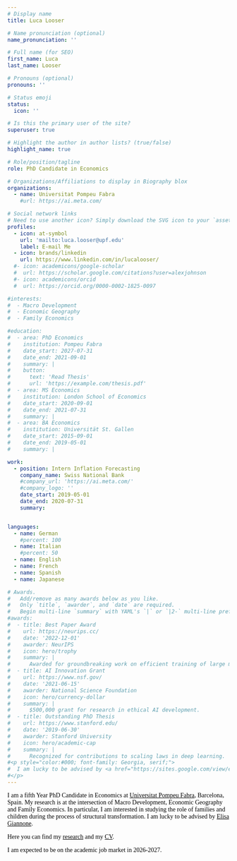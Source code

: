 ```yaml
---
# Display name
title: Luca Looser

# Name pronunciation (optional)
name_pronunciation: ''

# Full name (for SEO)
first_name: Luca
last_name: Looser

# Pronouns (optional)
pronouns: ''

# Status emoji
status:
  icon: ''

# Is this the primary user of the site?
superuser: true

# Highlight the author in author lists? (true/false)
highlight_name: true

# Role/position/tagline
role: PhD Candidate in Economics

# Organizations/Affiliations to display in Biography blox
organizations:
  - name: Universitat Pompeu Fabra
    #url: https://ai.meta.com/

# Social network links
# Need to use another icon? Simply download the SVG icon to your `assets/media/icons/` folder.
profiles:
  - icon: at-symbol
    url: 'mailto:luca.looser@upf.edu'
    label: E-mail Me
  - icon: brands/linkedin
    url: https://www.linkedin.com/in/lucalooser/
  #- icon: academicons/google-scholar
  #  url: https://scholar.google.com/citations?user=alexjohnson
  #- icon: academicons/orcid
  #  url: https://orcid.org/0000-0002-1825-0097

#interests:
#  - Macro Development
#  - Economic Geography
#  - Family Economics

#education:
#  - area: PhD Economics
#    institution: Pompeu Fabra
#    date_start: 2027-07-31
#    date_end: 2021-09-01
#    summary: |
#    button:
#      text: 'Read Thesis'
#      url: 'https://example.com/thesis.pdf'
#  - area: MS Economics
#    institution: London School of Economics
#    date_start: 2020-09-01
#    date_end: 2021-07-31
#    summary: |
#  - area: BA Economics
#    institution: Universität St. Gallen
#    date_start: 2015-09-01
#    date_end: 2019-05-01
#    summary: |

work:
  - position: Intern Inflation Forecasting
    company_name: Swiss National Bank
    #company_url: 'https://ai.meta.com/'
    #company_logo: ''
    date_start: 2019-05-01
    date_end: 2020-07-31
    summary: 


languages:
  - name: German
    #percent: 100
  - name: Italian
    #percent: 50
  - name: English
  - name: French
  - name: Spanish
  - name: Japanese 

# Awards.
#   Add/remove as many awards below as you like.
#   Only `title`, `awarder`, and `date` are required.
#   Begin multi-line `summary` with YAML's `|` or `|2-` multi-line prefix and indent 2 spaces below.
#awards:
#  - title: Best Paper Award
#    url: https://neurips.cc/
#    date: '2022-12-01'
#    awarder: NeurIPS
#    icon: hero/trophy
#    summary: |
#      Awarded for groundbreaking work on efficient training of large models.
#  - title: AI Innovation Grant
#    url: https://www.nsf.gov/
#    date: '2021-06-15'
#    awarder: National Science Foundation
#    icon: hero/currency-dollar
#    summary: |
#      $500,000 grant for research in ethical AI development.
#  - title: Outstanding PhD Thesis
#    url: https://www.stanford.edu/
#    date: '2019-06-30'
#    awarder: Stanford University
#    icon: hero/academic-cap
#    summary: |
#      Recognized for contributions to scaling laws in deep learning.
#<p style="color:#000; font-family: Georgia, serif;">
#  I am lucky to be advised by <a href="https://sites.google.com/view/elisagiannone/?pli=1" target="_blank" style="color:#000; text-decoration:underline;">Elisa Giannone</a> and <a href="ADVISOR2_URL" target="_blank" style="color:#000; text-decoration:underline;">Advisor Name</a>.
#</p>
---
```

<p style="color:#000; font-family: Georgia, serif;">
  I am a fifth Year PhD Candidate in Economics at 
  <a href="https://www.upf.edu/en/web/econ" target="_blank" style="color:#000; text-decoration:underline;">
    Universitat Pompeu Fabra</a>, Barcelona, Spain. My research is at the intersection of Macro Development, Economic Geography and Family Economics. In particular, I am interested in studying the role of families and children during the process of structural transformation. I am lucky to be advised by <a href="https://sites.google.com/view/elisagiannone/?pli=1" target="_blank" style="color:#000; text-decoration:underline;">Elisa Giannone</a>. 
</p>

<p style="color:#000; font-family: Georgia, serif;">
Here you can find my <a href="/research/" style="color:#000; text-decoration:underline;">research</a> and my <a href="/uploads/lucalooser_cv.pdf" target="_blank" style="color:#000; text-decoration:underline;">CV</a>.
</p>

<p style="color:#000; font-family: Georgia, serif;">
  I am expected to be on the academic job market in 2026-2027.
</p>

